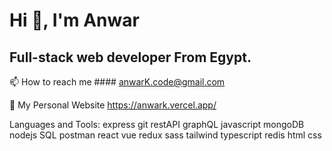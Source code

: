 # Hi 👋, I'm Anwar
## Full-stack web developer From Egypt.
📫 How to reach me #### anwarK.code@gmail.com

📡 My Personal Website https://anwark.vercel.app/

Languages and Tools:
 express  git  restAPI  graphQL  javascript  mongoDB  nodejs  SQL  postman  react  vue  redux  sass  tailwind  typescript  redis  html  css 
